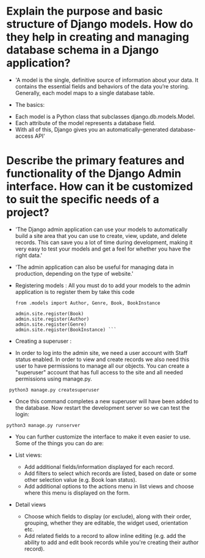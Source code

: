 
# Explain the purpose and basic structure of Django models. How do they help in creating and managing database schema in a Django application?
* 'A model is the single, definitive source of information about your data. It contains the essential fields and behaviors of the data you’re storing. Generally, each model maps to a single database table.

* The basics:
- Each model is a Python class that subclasses django.db.models.Model.
- Each attribute of the model represents a database field.
- With all of this, Django gives you an automatically-generated database-access API'

# Describe the primary features and functionality of the Django Admin interface. How can it be customized to suit the specific needs of a project?
* 'The Django admin application can use your models to automatically build a site area that you can use to create, view, update, and delete records. This can save you a lot of time during development, making it very easy to test your models and get a feel for whether you have the right data.'
* 'The admin application can also be useful for managing data in production, depending on the type of website.'

* Registering models :
 All you must do to add your models to the admin application is to register them by take this code 
    ```
    from .models import Author, Genre, Book, BookInstance

    admin.site.register(Book)
    admin.site.register(Author)
    admin.site.register(Genre)
    admin.site.register(BookInstance) ```

* Creating a superuser : 
* In order to log into the admin site, we need a user account with Staff status enabled. In order to view and create records we also need this user to have permissions to manage all our objects. You can create a "superuser" account that has full access to the site and all needed permissions using manage.py.
```
 python3 manage.py createsuperuser
```
- Once this command completes a new superuser will have been added to the database. Now restart the development server so we can test the login:
```
python3 manage.py runserver
```

* You can further customize the interface to make it even easier to use. Some of the things you can do are:

* List views:
    * Add additional fields/information displayed for each record.
    * Add filters to select which records are listed, based on date or some other selection value (e.g. Book loan status).
    * Add additional options to the actions menu in list views and choose where this menu is displayed on the form.
* Detail views
    * Choose which fields to display (or exclude), along with their order, grouping, whether they are editable, the widget used, orientation etc.
    * Add related fields to a record to allow inline editing (e.g. add the ability to add and edit book records while you're creating their author record).


